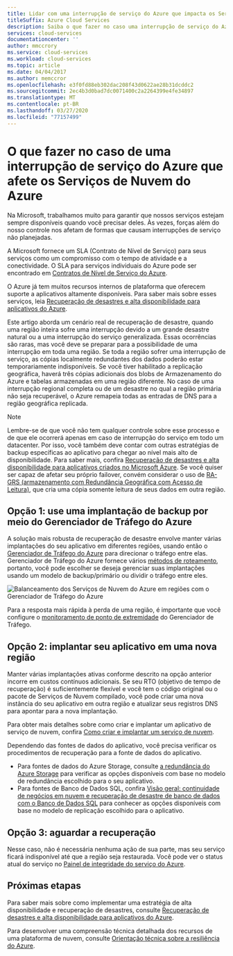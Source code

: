 ```yaml
---
title: Lidar com uma interrupção de serviço do Azure que impacta os Serviços de Nuvem do Azure
titleSuffix: Azure Cloud Services
description: Saiba o que fazer no caso uma interrupção de serviço do Azure que afete os Serviços de Nuvem do Azure.
services: cloud-services
documentationcenter: ''
author: mmccrory
ms.service: cloud-services
ms.workload: cloud-services
ms.topic: article
ms.date: 04/04/2017
ms.author: memccror
ms.openlocfilehash: e3f0fd88eb302dac208f43d0622ae28b31dcddc2
ms.sourcegitcommit: 2ec4b3d0bad7dc0071400c2a2264399e4fe34897
ms.translationtype: MT
ms.contentlocale: pt-BR
ms.lasthandoff: 03/27/2020
ms.locfileid: "77157499"
---
```

# <a name="what-to-do-in-the-event-of-an-azure-service-disruption-that-impacts-azure-cloud-services"></a>O que fazer no caso de uma interrupção de serviço do Azure que afete os Serviços de Nuvem do Azure
Na Microsoft, trabalhamos muito para garantir que nossos serviços estejam sempre disponíveis quando você precisar deles. Às vezes, forças além do nosso controle nos afetam de formas que causam interrupções de serviço não planejadas.

A Microsoft fornece um SLA (Contrato de Nível de Serviço) para seus serviços como um compromisso com o tempo de atividade e a conectividade. O SLA para serviços individuais do Azure pode ser encontrado em [Contratos de Nível de Serviço do Azure](https://azure.microsoft.com/support/legal/sla/).

O Azure já tem muitos recursos internos de plataforma que oferecem suporte a aplicativos altamente disponíveis. Para saber mais sobre esses serviços, leia [Recuperação de desastres e alta disponibilidade para aplicativos do Azure](../resiliency/resiliency-disaster-recovery-high-availability-azure-applications.md).

Este artigo aborda um cenário real de recuperação de desastre, quando uma região inteira sofre uma interrupção devido a um grande desastre natural ou a uma interrupção do serviço generalizada. Essas ocorrências são raras, mas você deve se preparar para a possibilidade de uma interrupção em toda uma região. Se toda a região sofrer uma interrupção de serviço, as cópias localmente redundantes dos dados poderão estar temporariamente indisponíveis. Se você tiver habilitado a replicação geográfica, haverá três cópias adicionais dos blobs de Armazenamento do Azure e tabelas armazenadas em uma região diferente. No caso de uma interrupção regional completa ou de um desastre no qual a região primária não seja recuperável, o Azure remapeia todas as entradas de DNS para a região geográfica replicada.

> [!NOTE]
> Lembre-se de que você não tem qualquer controle sobre esse processo e de que ele ocorrerá apenas em caso de interrupção do serviço em todo um datacenter. Por isso, você também deve contar com outras estratégias de backup específicas ao aplicativo para chegar ao nível mais alto de disponibilidade. Para saber mais, confira [Recuperação de desastres e alta disponibilidade para aplicativos criados no Microsoft Azure](../resiliency/resiliency-disaster-recovery-high-availability-azure-applications.md). Se você quiser ser capaz de afetar seu próprio failover, convém considerar o uso de [RA-GRS (armazenamento com Redundância Geográfica com Acesso de Leitura)](../storage/common/storage-redundancy.md), que cria uma cópia somente leitura de seus dados em outra região.
>
>


## <a name="option-1-use-a-backup-deployment-through-azure-traffic-manager"></a>Opção 1: use uma implantação de backup por meio do Gerenciador de Tráfego do Azure
A solução mais robusta de recuperação de desastre envolve manter várias implantações do seu aplicativo em diferentes regiões, usando então o [Gerenciador de Tráfego do Azure](../traffic-manager/traffic-manager-overview.md) para direcionar o tráfego entre elas. Gerenciador de Tráfego do Azure fornece vários [métodos de roteamento](../traffic-manager/traffic-manager-routing-methods.md), portanto, você pode escolher se deseja gerenciar suas implantações usando um modelo de backup/primário ou dividir o tráfego entre eles.

![Balanceamento dos Serviços de Nuvem do Azure em regiões com o Gerenciador de Tráfego do Azure](./media/cloud-services-disaster-recovery-guidance/using-azure-traffic-manager.png)

Para a resposta mais rápida à perda de uma região, é importante que você configure o [monitoramento de ponto de extremidade](../traffic-manager/traffic-manager-monitoring.md) do Gerenciador de Tráfego.

## <a name="option-2-deploy-your-application-to-a-new-region"></a>Opção 2: implantar seu aplicativo em uma nova região
Manter várias implantações ativas conforme descrito na opção anterior incorre em custos contínuos adicionais. Se seu RTO (objetivo de tempo de recuperação) é suficientemente flexível e você tem o código original ou o pacote de Serviços de Nuvem compilado, você pode criar uma nova instância do seu aplicativo em outra região e atualizar seus registros DNS para apontar para a nova implantação.

Para obter mais detalhes sobre como criar e implantar um aplicativo de serviço de nuvem, confira [Como criar e implantar um serviço de nuvem](cloud-services-how-to-create-deploy-portal.md).

Dependendo das fontes de dados do aplicativo, você precisa verificar os procedimentos de recuperação para a fonte de dados do aplicativo.

* Para fontes de dados do Azure Storage, consulte [a redundância do Azure Storage](../storage/common/storage-redundancy.md) para verificar as opções disponíveis com base no modelo de redundância escolhido para o seu aplicativo.
* Para fontes de Banco de Dados SQL, confira [Visão geral: continuidade de negócios em nuvem e recuperação de desastre de banco de dados com o Banco de Dados SQL](../sql-database/sql-database-business-continuity.md) para conhecer as opções disponíveis com base no modelo de replicação escolhido para o aplicativo.


## <a name="option-3-wait-for-recovery"></a>Opção 3: aguardar a recuperação
Nesse caso, não é necessária nenhuma ação de sua parte, mas seu serviço ficará indisponível até que a região seja restaurada. Você pode ver o status atual do serviço no [Painel de integridade do serviço do Azure](https://azure.microsoft.com/status/).

## <a name="next-steps"></a>Próximas etapas
Para saber mais sobre como implementar uma estratégia de alta disponibilidade e recuperação de desastres, consulte [Recuperação de desastres e alta disponibilidade para aplicativos do Azure](../resiliency/resiliency-disaster-recovery-high-availability-azure-applications.md).

Para desenvolver uma compreensão técnica detalhada dos recursos de uma plataforma de nuvem, consulte [Orientação técnica sobre a resiliência do Azure](/azure/architecture/checklist/resiliency-per-service).